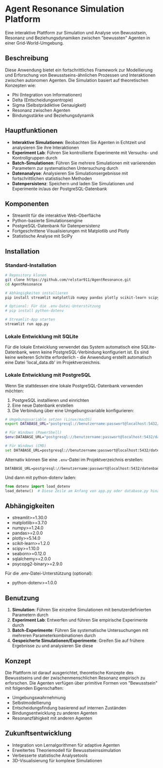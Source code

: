 # Agent Resonance Simulation Platform

Eine interaktive Plattform zur Simulation und Analyse von Bewusstsein, Resonanz und Beziehungsdynamiken zwischen "bewussten" Agenten in einer Grid-World-Umgebung.

## Beschreibung

Diese Anwendung bietet ein fortschrittliches Framework zur Modellierung und Erforschung von Bewusstseins-ähnlichen Prozessen und Interaktionen zwischen autonomen Agenten. Die Simulation basiert auf theoretischen Konzepten wie:

- Phi (Integration von Informationen)
- Delta (Entscheidungsentropie)
- Sigma (Selbstprädiktive Genauigkeit)
- Resonanz zwischen Agenten
- Bindungsstärke und Beziehungsdynamik

## Hauptfunktionen

- **Interaktive Simulationen**: Beobachten Sie Agenten in Echtzeit und analysieren Sie ihre Interaktionen
- **Experiment Lab**: Führen Sie kontrollierte Experimente mit Versuchs- und Kontrollgruppen durch
- **Batch-Simulationen**: Führen Sie mehrere Simulationen mit variierenden Parametern zur systematischen Untersuchung durch
- **Datenanalyse**: Analysieren Sie Simulationsergebnisse mit fortschrittlichen statistischen Methoden
- **Datenpersistenz**: Speichern und laden Sie Simulationen und Experimente in/aus der PostgreSQL-Datenbank

## Komponenten

- Streamlit für die interaktive Web-Oberfläche
- Python-basierte Simulationsengine
- PostgreSQL-Datenbank für Datenpersistenz
- Fortgeschrittene Visualisierungen mit Matplotlib und Plotly
- Statistische Analyse mit SciPy

## Installation

### Standard-Installation

```bash
# Repository klonen
git clone https://github.com/relstar911/AgentResonance.git
cd AgentResonance

# Abhängigkeiten installieren
pip install streamlit matplotlib numpy pandas plotly scikit-learn scipy seaborn sqlalchemy psycopg2-binary

# Optional: Für die .env-Datei-Unterstützung
# pip install python-dotenv

# Streamlit-App starten
streamlit run app.py
```

### Lokale Entwicklung mit SQLite

Für die lokale Entwicklung verwendet das System automatisch eine SQLite-Datenbank, wenn keine PostgreSQL-Verbindung konfiguriert ist. Es sind keine weiteren Schritte erforderlich - die Anwendung erstellt automatisch eine Datei 'local_data.db' im Projektverzeichnis.

### Lokale Entwicklung mit PostgreSQL

Wenn Sie stattdessen eine lokale PostgreSQL-Datenbank verwenden möchten:

1. PostgreSQL installieren und einrichten
2. Eine neue Datenbank erstellen
3. Die Verbindung über eine Umgebungsvariable konfigurieren:

```bash
# Umgebungsvariable setzen (Linux/macOS)
export DATABASE_URL="postgresql://benutzername:passwort@localhost:5432/datenbankname"

# Für Windows (PowerShell)
$env:DATABASE_URL="postgresql://benutzername:passwort@localhost:5432/datenbankname"

# Für Windows (CMD)
set DATABASE_URL=postgresql://benutzername:passwort@localhost:5432/datenbankname
```

Alternativ können Sie eine `.env`-Datei im Projektverzeichnis erstellen:

```
DATABASE_URL=postgresql://benutzername:passwort@localhost:5432/datenbankname
```

Und dann mit python-dotenv laden:

```python
from dotenv import load_dotenv
load_dotenv()  # Diese Zeile am Anfang von app.py oder database.py hinzufügen
```

## Abhängigkeiten

- streamlit>=1.30.0
- matplotlib>=3.7.0
- numpy>=1.24.0
- pandas>=2.0.0
- plotly>=5.14.0
- scikit-learn>=1.2.0
- scipy>=1.10.0
- seaborn>=0.12.0
- sqlalchemy>=2.0.0
- psycopg2-binary>=2.9.0

Für die .env-Datei-Unterstützung (optional):
- python-dotenv>=1.0.0

## Benutzung

1. **Simulation**: Führen Sie einzelne Simulationen mit benutzerdefinierten Parametern durch
2. **Experiment Lab**: Entwerfen und führen Sie empirische Experimente durch
3. **Batch-Experimente**: Führen Sie systematische Untersuchungen mit mehreren Parameterkombinationen durch
4. **Gespeicherte Simulationen/Experimente**: Greifen Sie auf frühere Ergebnisse zu und analysieren Sie diese

## Konzept

Die Plattform ist darauf ausgerichtet, theoretische Konzepte des Bewusstseins und der zwischenmenschlichen Resonanz empirisch zu erforschen. Die Agenten verfügen über primitive Formen von "Bewusstsein" mit folgenden Eigenschaften:

- Umgebungswahrnehmung
- Selbstmodellierung
- Entscheidungsfindung basierend auf internen Zuständen
- Bindungsentwicklung zu anderen Agenten
- Resonanzfähigkeit mit anderen Agenten

## Zukunftsentwicklung

- Integration von Lernalgorithmen für adaptive Agenten
- Erweitertes Theoriemodell für Bewusstseinssimulation
- Verbesserte statistische Analysetools
- 3D-Visualisierung für komplexe Simulationen